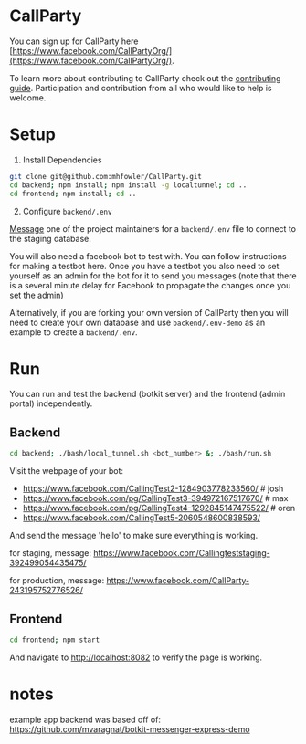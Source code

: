 # CallParty

You can sign up for CallParty here [https://www.facebook.com/CallPartyOrg/](https://www.facebook.com/CallPartyOrg/).

To learn more about contributing to CallParty check out the [contributing guide](http://github.com/mhfowler/CallParty/). 
Participation and contribution from all who would like to help is welcome.

# Setup

1. Install Dependencies

```bash
git clone git@github.com:mhfowler/CallParty.git
cd backend; npm install; npm install -g localtunnel; cd ..
cd frontend; npm install; cd ..
```

2. Configure `backend/.env`
 
 [Message](mailto:hi@callparty.org) one of the project maintainers for
 a `backend/.env` file to connect to the staging database.
 
 You will also need a facebook bot to test with. 
 You can follow instructions for making a testbot here. Once you have a testbot you 
 also need to set yourself as an admin for the bot for it to send you messages 
 (note that there is a several minute delay for Facebook to propagate the changes once you set the admin)

Alternatively, if you are forking your own version
of CallParty then you will need to create your own database and use `backend/.env-demo` as an example
to create a `backend/.env`.
 

# Run

You can run and test the backend (botkit server) and the frontend (admin portal) independently.

## Backend

```bash
cd backend; ./bash/local_tunnel.sh <bot_number> &; ./bash/run.sh
```

Visit the webpage of your bot:
- https://www.facebook.com/CallingTest2-1284903778233560/ # josh
- https://www.facebook.com/pg/CallingTest3-394972167517670/ # max
- https://www.facebook.com/pg/CallingTest4-1292845147475522/ # oren
- https://www.facebook.com/CallingTest5-2060548600838593/

And send the message 'hello' to make sure everything is working.

for staging, message:
https://www.facebook.com/Callingteststaging-392499054435475/

for production, message:
https://www.facebook.com/CallParty-243195752776526/

## Frontend

```bash
cd frontend; npm start
```

And navigate to [http://localhost:8082](http://localhost:8082) to verify the page is working.


# notes

example app backend was based off of: 
https://github.com/mvaragnat/botkit-messenger-express-demo
